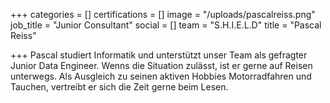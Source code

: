 +++
categories = []
certifications = []
image = "/uploads/pascalreiss.png"
job_title = "Junior Consultant"
social = []
team = "S.H.I.E.L.D"
title = "Pascal Reiss"

+++
Pascal studiert Informatik und unterstützt unser Team als gefragter Junior Data Engineer. Wenns die Situation zulässt, ist er gerne auf Reisen unterwegs. Als Ausgleich zu seinen aktiven Hobbies Motorradfahren und Tauchen, vertreibt er sich die Zeit gerne beim Lesen.